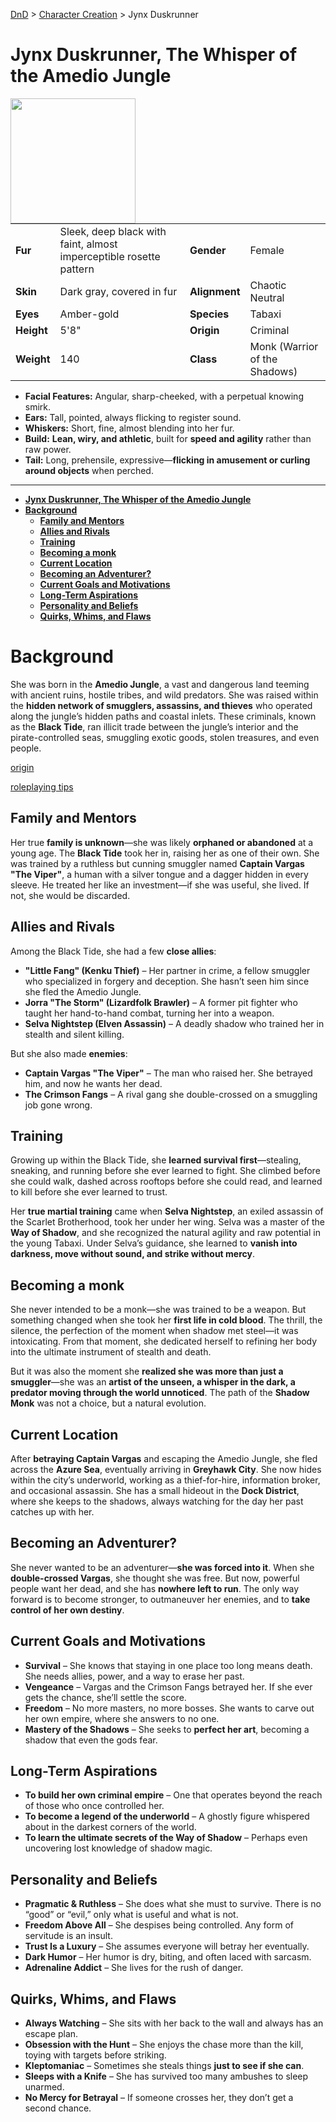 [DnD](../../readme.md) > [Character Creation](../../character-creation.md) > Jynx Duskrunner

# **Jynx Duskrunner, The Whisper of the Amedio Jungle**

<image src="images/DnD_2024_PC_Monk_Tabaxi_Female.webp" style="float:left;" width="200px" height="200px">

|            |                                                                    |               |                               |
| ---------- | ------------------------------------------------------------------ | ------------- | ----------------------------- |
| **Fur**    | Sleek, deep black with faint, almost imperceptible rosette pattern | **Gender**    | Female                        |
| **Skin**   | Dark gray, covered in fur                                          | **Alignment** | Chaotic Neutral               |
| **Eyes**   | Amber-gold                                                         | **Species**   | Tabaxi                        |
| **Height** | 5'8"                                                               | **Origin**    | Criminal                      |
| **Weight** | 140                                                                | **Class**     | Monk (Warrior of the Shadows) |

- **Facial Features:** Angular, sharp-cheeked, with a perpetual knowing smirk.
- **Ears:** Tall, pointed, always flicking to register sound.
- **Whiskers:** Short, fine, almost blending into her fur.
- **Build:** **Lean, wiry, and athletic**, built for **speed and agility** rather than raw power.
- **Tail:** Long, prehensile, expressive—**flicking in amusement or curling around objects** when perched.

---

- [**Jynx Duskrunner, The Whisper of the Amedio Jungle**](#jynx-duskrunner-the-whisper-of-the-amedio-jungle)
- [**Background**](#background)
  - [**Family and Mentors**](#family-and-mentors)
  - [**Allies and Rivals**](#allies-and-rivals)
  - [**Training**](#training)
  - [**Becoming a monk**](#becoming-a-monk)
  - [**Current Location**](#current-location)
  - [**Becoming an Adventurer?**](#becoming-an-adventurer)
  - [**Current Goals and Motivations**](#current-goals-and-motivations)
  - [**Long-Term Aspirations**](#long-term-aspirations)
  - [**Personality and Beliefs**](#personality-and-beliefs)
  - [**Quirks, Whims, and Flaws**](#quirks-whims-and-flaws)

# **Background**

She was born in the **Amedio Jungle**, a vast and dangerous land teeming with ancient ruins, hostile tribes, and wild predators. She was raised within the **hidden network of smugglers, assassins, and thieves** who operated along the jungle’s hidden paths and coastal inlets. These criminals, known as the **Black Tide**, ran illicit trade between the jungle’s interior and the pirate-controlled seas, smuggling exotic goods, stolen treasures, and even people.

[origin](./DnD_2024_PC_Monk_Shadow_Female-origin.md)

[roleplaying tips](./DnD_2024_PC_Monk_Shadow_Female-roleplaying.md)

## **Family and Mentors**

Her true **family is unknown**—she was likely **orphaned or abandoned** at a young age. The **Black Tide** took her in, raising her as one of their own. She was trained by a ruthless but cunning smuggler named **Captain Vargas "The Viper"**, a human with a silver tongue and a dagger hidden in every sleeve. He treated her like an investment—if she was useful, she lived. If not, she would be discarded.

## **Allies and Rivals**

Among the Black Tide, she had a few **close allies**:

- **"Little Fang" (Kenku Thief)** – Her partner in crime, a fellow smuggler who specialized in forgery and deception. She hasn’t seen him since she fled the Amedio Jungle.
- **Jorra "The Storm" (Lizardfolk Brawler)** – A former pit fighter who taught her hand-to-hand combat, turning her into a weapon.
- **Selva Nightstep (Elven Assassin)** – A deadly shadow who trained her in stealth and silent killing.

But she also made **enemies**:

- **Captain Vargas "The Viper"** – The man who raised her. She betrayed him, and now he wants her dead.
- **The Crimson Fangs** – A rival gang she double-crossed on a smuggling job gone wrong.

## **Training**

Growing up within the Black Tide, she **learned survival first**—stealing, sneaking, and running before she ever learned to fight. She climbed before she could walk, dashed across rooftops before she could read, and learned to kill before she ever learned to trust.

Her **true martial training** came when **Selva Nightstep**, an exiled assassin of the Scarlet Brotherhood, took her under her wing. Selva was a master of the **Way of Shadow**, and she recognized the natural agility and raw potential in the young Tabaxi. Under Selva’s guidance, she learned to **vanish into darkness, move without sound, and strike without mercy**.

## **Becoming a monk**

She never intended to be a monk—she was trained to be a weapon. But something changed when she took her **first life in cold blood**. The thrill, the silence, the perfection of the moment when shadow met steel—it was intoxicating. From that moment, she dedicated herself to refining her body into the ultimate instrument of stealth and death.

But it was also the moment she **realized she was more than just a smuggler**—she was an **artist of the unseen, a whisper in the dark, a predator moving through the world unnoticed**. The path of the **Shadow Monk** was not a choice, but a natural evolution.

## **Current Location**

After **betraying Captain Vargas** and escaping the Amedio Jungle, she fled across the **Azure Sea**, eventually arriving in **Greyhawk City**. She now hides within the city’s underworld, working as a thief-for-hire, information broker, and occasional assassin. She has a small hideout in the **Dock District**, where she keeps to the shadows, always watching for the day her past catches up with her.

## **Becoming an Adventurer?**

She never wanted to be an adventurer—**she was forced into it**. When she **double-crossed Vargas**, she thought she was free. But now, powerful people want her dead, and she has **nowhere left to run**. The only way forward is to become stronger, to outmaneuver her enemies, and to **take control of her own destiny**.

## **Current Goals and Motivations**

- **Survival** – She knows that staying in one place too long means death. She needs allies, power, and a way to erase her past.
- **Vengeance** – Vargas and the Crimson Fangs betrayed her. If she ever gets the chance, she’ll settle the score.
- **Freedom** – No more masters, no more bosses. She wants to carve out her own empire, where she answers to no one.
- **Mastery of the Shadows** – She seeks to **perfect her art**, becoming a shadow that even the gods fear.

## **Long-Term Aspirations**

- **To build her own criminal empire** – One that operates beyond the reach of those who once controlled her.
- **To become a legend of the underworld** – A ghostly figure whispered about in the darkest corners of the world.
- **To learn the ultimate secrets of the Way of Shadow** – Perhaps even uncovering lost knowledge of shadow magic.

## **Personality and Beliefs**

- **Pragmatic & Ruthless** – She does what she must to survive. There is no “good” or “evil,” only what is useful and what is not.
- **Freedom Above All** – She despises being controlled. Any form of servitude is an insult.
- **Trust Is a Luxury** – She assumes everyone will betray her eventually.
- **Dark Humor** – Her humor is dry, biting, and often laced with sarcasm.
- **Adrenaline Addict** – She lives for the rush of danger.

## **Quirks, Whims, and Flaws**

- **Always Watching** – She sits with her back to the wall and always has an escape plan.
- **Obsession with the Hunt** – She enjoys the chase more than the kill, toying with targets before striking.
- **Kleptomaniac** – Sometimes she steals things **just to see if she can**.
- **Sleeps with a Knife** – She has survived too many ambushes to sleep unarmed.
- **No Mercy for Betrayal** – If someone crosses her, they don’t get a second chance.
